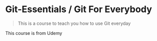 # Git-Essentials / Git For Everybody

> This is a course to teach you how to use Git everyday

This course is from Udemy

